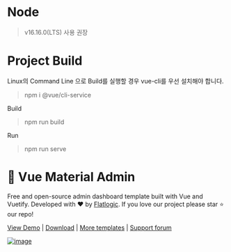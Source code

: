 # Node
> v16.16.0(LTS) 사용 권장

# Project Build
Linux의 Command Line 으로 Build를 실행할 경우 vue-cli를 우선 설치해야 합니다.
> npm i @vue/cli-service

Build
> npm run build

Run
> npm run serve

# 🤘 Vue Material Admin 

Free and open-source admin dashboard template built with Vue and Vuetify. Developed with ❤️ by [Flatlogic](https://flatlogic.com/). If you love our project please star ⭐️ our repo!

[View Demo](https://flatlogic.github.io/material-vue/) | [Download](https://github.com/flatlogic/material-vue.git) | [More templates](https://flatlogic.com/templates) | [Support forum](https://flatlogic.com/forum)

[![image](https://github.com/flatlogic/material-vue/blob/master/src/assets/screenshot/mainScreenshot.png)](https://flatlogic.github.io/material-vue/)

